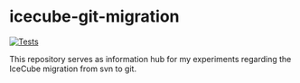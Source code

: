 # icecube-git-migration

[![Tests](https://github.com/fiedl/icecube-git-migration/workflows/Tests/badge.svg)](https://github.com/fiedl/icecube-git-migration/actions)

This repository serves as information hub for my experiments regarding the IceCube migration from svn to git.
